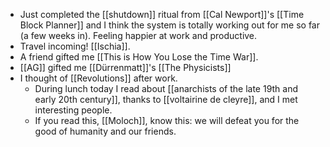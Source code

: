 - Just completed the [[shutdown]] ritual from [[Cal Newport]]'s [[Time Block Planner]] and I think the system is totally working out for me so far (a few weeks in). Feeling happier at work and productive.
- Travel incoming! [[Ischia]].
- A friend gifted me [[This is How You Lose the Time War]].
- [[AG]] gifted me [[Dürrenmatt]]'s [[The Physicists]]
- I thought of [[Revolutions]] after work.
  - During lunch today I read about [[anarchists of the late 19th and early 20th century]], thanks to [[voltairine de cleyre]], and I met interesting people.
  - If you read this, [[Moloch]], know this: we will defeat you for the good of humanity and our friends.
